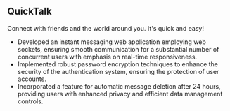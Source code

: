 ## QuickTalk

Connect with friends and the world around you. It's quick and easy!

- Developed an instant messaging web application employing web sockets, ensuring smooth communication for
  a substantial number of concurrent users with emphasis on real-time responsiveness.
- Implemented robust password encryption techniques to enhance the security of the authentication system,
  ensuring the protection of user accounts.
- Incorporated a feature for automatic message deletion after 24 hours, providing users with enhanced privacy
  and efficient data management controls.
